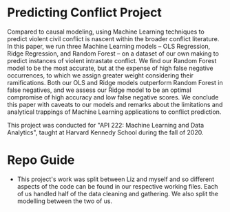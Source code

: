 # Predicting Conflict Project

Compared to causal modeling, using Machine Learning techniques to predict violent civil conflict is nascent within the broader conflict literature. In this paper, we run three Machine Learning models – OLS Regression, Ridge Regression, and Random Forest – on a dataset of our own making to predict instances of violent intrastate conflict. We find our Random Forest model to be the most accurate, but at the expense of high false negative occurrences, to which we assign greater weight considering their ramifications. Both our OLS and Ridge models outperform Random Forest in false negatives, and we assess our Ridge model to be an optimal compromise of high accuracy and low false negative scores. We conclude this paper with caveats to our models and remarks about the limitations and analytical trappings of Machine Learning applications to conflict prediction. 

This project was conducted for "API 222: Machine Learning and Data Analytics", taught at Harvard Kennedy School during the fall of 2020. 

# Repo Guide

- This project's work was split between Liz and myself and so different aspects of the code can be found in our respective working files. Each of us handled half of the data cleaning and gathering. We also split the modelling between the two of us. 
